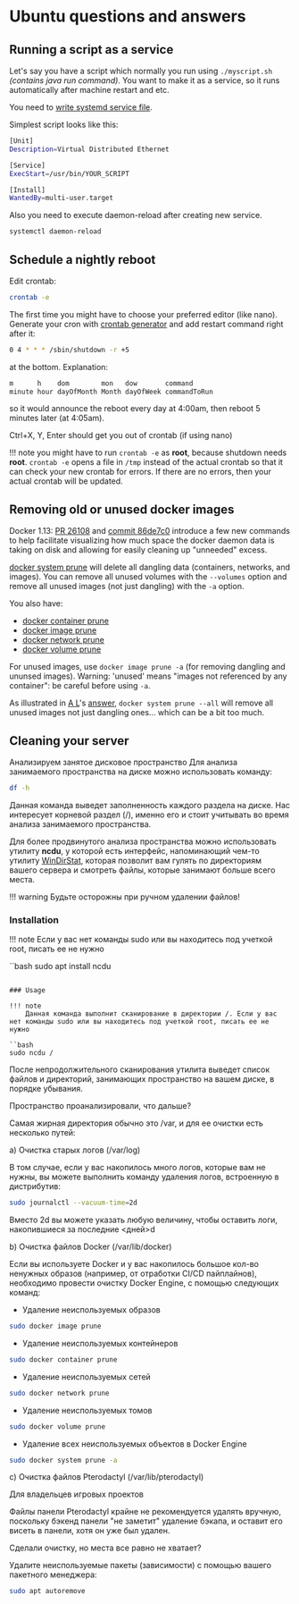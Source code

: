 # Ubuntu questions and answers

## Running a script as a service
Let's say you have a script which normally you run using `./myscript.sh` *(contains java run command)*. You want to make it as a service, so it runs automatically after machine restart and etc. 

You need to [write systemd service file](https://patrakov.blogspot.com/2011/01/writing-systemd-service-files.html).

Simplest script looks like this:

```bash
[Unit]
Description=Virtual Distributed Ethernet

[Service]
ExecStart=/usr/bin/YOUR_SCRIPT

[Install]
WantedBy=multi-user.target
```

Also you need to execute daemon-reload after creating new service.

```bash
systemctl daemon-reload
```

## Schedule a nightly reboot

Edit crontab:

```bash
crontab -e
```

The first time you might have to choose your preferred editor (like nano).  
Generate your cron with [crontab generator](https://crontab.cronhub.io/) and add restart command right after it:

```bash
0 4 * * * /sbin/shutdown -r +5
```

at the bottom. Explanation:

```bash
m      h    dom        mon   dow       command
minute hour dayOfMonth Month dayOfWeek commandToRun
```

so it would announce the reboot every day at 4:00am, then reboot 5 minutes later (at 4:05am).

Ctrl+X, Y, Enter should get you out of crontab (if using nano)

!!! note
    you might have to run `crontab -e` as **root**, because shutdown needs **root**. `crontab -e` opens a file in `/tmp` instead of the actual crontab so that it can check your new crontab for errors. If there are no errors, then your actual crontab will be updated.

## Removing old or unused docker images

Docker 1.13: [PR 26108](https://github.com/docker/docker/pull/26108) and [commit 86de7c0](https://github.com/docker/docker/commit/86de7c000f5d854051369754ad1769194e8dd5e1) introduce a few new commands to help facilitate visualizing how much space the docker daemon data is taking on disk and allowing for easily cleaning up "unneeded" excess.

[docker system prune](https://docs.docker.com/engine/reference/commandline/system_prune/) will delete all dangling data (containers, networks, and images). You can remove all unused volumes with the `--volumes` option and remove all unused images (not just dangling) with the `-a` option.

You also have:
- [docker container prune](https://docs.docker.com/engine/reference/commandline/container_prune/)
- [docker image prune](https://docs.docker.com/engine/reference/commandline/image_prune/)
- [docker network prune](https://docs.docker.com/engine/reference/commandline/network_prune/)
- [docker volume prune](https://docs.docker.com/engine/reference/commandline/volume_prune/)

For unused images, use `docker image prune -a` (for removing dangling and ununsed images).
Warning: 'unused' means "images not referenced by any container": be careful before using `-a`.

As illustrated in [A L](https://stackoverflow.com/users/1207596/a-l)'s [answer](https://stackoverflow.com/a/50405599/6309), `docker system prune --all` will remove all unused images not just dangling ones... which can be a bit too much.

## Cleaning your server

Анализируем занятое дисковое пространство
Для анализа занимаемого пространства на диске можно использовать команду:

```bash
df -h
```

Данная команда выведет заполненность каждого раздела на диске. Нас интересует корневой раздел (/), именно его и стоит учитывать во время анализа занимаемого пространства.

Для более продвинутого анализа пространства можно использовать утилиту **ncdu**, у которой есть интерфейс, напоминающий чем-то утилиту [WinDirStat](https://windirstat.net/), которая позволит вам гулять по директориям вашего сервера и смотреть файлы, которые занимают больше всего места.

!!! warning
    Будьте осторожны при ручном удалении файлов!

### Installation

!!! note
    Если у вас нет команды sudo или вы находитесь под учеткой root, писать ее не нужно

``bash
sudo apt install ncdu
```

### Usage

!!! note
    Данная команда выполнит сканирование в директории /. Если у вас нет команды sudo или вы находитесь под учеткой root, писать ее не нужно

``bash
sudo ncdu /
```

После непродолжительного сканирования утилита выведет список файлов и директорий, занимающих пространство на вашем диске, в порядке убывания.

Пространство проанализировали, что дальше? 

Самая жирная директория обычно это /var, и для ее очистки есть несколько путей:

a) Очистка старых логов (/var/log)

В том случае, если у вас накопилось много логов, которые вам не нужны, вы можете выполнить команду удаления логов, встроенную в дистрибутив:

```bash
sudo journalctl --vacuum-time=2d
```

Вместо 2d вы можете указать любую величину, чтобы оставить логи, накопившиеся за последние <дней>d

b) Очистка файлов Docker (/var/lib/docker)

Если вы используете Docker и у вас накопилось большое кол-во ненужных образов (например, от отработки CI/CD пайплайнов), необходимо провести очистку Docker Engine, с помощью следующих команд:

- Удаление неиспользуемых образов

```bash
sudo docker image prune
```

- Удаление неиспользуемых контейнеров

```bash
sudo docker container prune
```

- Удаление неиспользуемых сетей

```bash
sudo docker network prune
```

- Удаление неиспользуемых томов

```bash
sudo docker volume prune
```

- Удаление всех неиспользуемых объектов в Docker Engine

```bash
sudo docker system prune -a
```

c) Очистка файлов Pterodactyl (/var/lib/pterodactyl)

Для владельцев игровых проектов

Файлы панели Pterodactyl крайне не рекомендуется удалять вручную, поскольку бэкенд панели "не заметит" удаление бэкапа, и оставит его висеть в панели, хотя он уже был удален.

Сделали очистку, но места все равно не хватает?

Удалите неиспользуемые пакеты (зависимости) с помощью вашего пакетного менеджера:

```bash
sudo apt autoremove
```